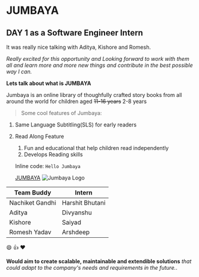 # JUMBAYA
## DAY 1 as a Software Engineer Intern


It was really nice talking with Aditya, Kishore and Romesh. 

_Really excited for this opportunity and Looking forward to work with them all and learn more and more new things and contribute in the best possible way I can._




**Lets talk about what is JUMBAYA** 

Jumbaya is an online library of thoughfully crafted story books from all around the world for children aged ~~11-16 years~~ 2-8 years

> Some cool features of Jumbaya:

1. Same Language Subtitling(SLS) for early readers
2. Read Along Feature
   1. Fun and educational that help children read independently
   2. Develops Reading skills




   Inline code: `Hello Jumbaya`

   [JUMBAYA](https://www.jumbaya.com/)
   ![Jumbaya Logo](https://assets-global.website-files.com/6244301aa569943af3232ad1/64709d025f4bcd52c7bd142a_Jumbaya_logo_v2_forWebsite.png)


| Team Buddy       | Intern            |
|------------------|-------------------|
| Nachiket Gandhi  | Harshit Bhutani   |
| Aditya           | Divyanshu         |
| Kishore          | Saiyad            |
| Romesh Yadav     | Arshdeep          |



:smile: :+1: :heart:


<b>Would aim to create scalable, maintainable and extendible solutions</b> <i>that could adapt to the company's needs and requirements in the future.</i>.